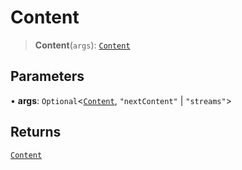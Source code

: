 # Content

> **Content**(`args`): [`Content`](reference/functions/Content.md)

## Parameters

• **args**: `Optional`<[`Content`](reference/functions/Content.md), `"nextContent"` | `"streams"`>

## Returns

[`Content`](reference/functions/Content.md)

